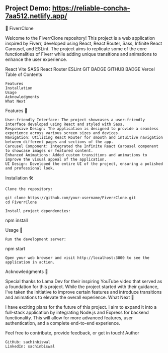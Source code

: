 ## Project Demo: https://reliable-concha-7aa512.netlify.app/
🚀 FiverrClone

Welcome to the FiverrClone repository! This project is a web application inspired by Fiverr, developed using React, React Router, Sass, Infinite React Carousel, and ESLint. The project aims to replicate some of the core functionalities of Fiverr while adding unique transitions and animations to enhance the user experience.

React Vite SASS React Router ESLint GIT BADGE GITHUB BADGE Vercel
Table of Contents

    Features
    Installation
    Usage
    Acknowledgments
    What Next

Features 🌟

    User-friendly Interface: The project showcases a user-friendly interface developed using React and styled with Sass.
    Responsive Design: The application is designed to provide a seamless experience across various screen sizes and devices.
    Navigation: Utilizing React Router for smooth and intuitive navigation between different pages and sections of the app.
    Carousel Component: Integrated the Infinite React Carousel component to showcase images or featured content.
    Enhanced Animations: Added custom transitions and animations to improve the visual appeal of the application.
    UI Design: Developed the entire UI of the project, ensuring a polished and professional look.

Installation 🛠️

    Clone the repository:

    git clone https://github.com/your-username/FiverrClone.git
    cd FiverrClone

    Install project dependencies:

 npm install

Usage 🚀

    Run the development server:

  npm start

    Open your web browser and visit http://localhost:3000 to see the application in action.

Acknowledgments 🙏

Special thanks to Lama Dev for their inspiring YouTube video that served as a foundation for this project. While the project started with their guidance, I've taken the initiative to improve certain features and introduce transitions and animations to elevate the overall experience.
What Next 🔮

I have exciting plans for the future of this project. I aim to expand it into a full-stack application by integrating Node.js and Express for backend functionality. This will allow for more advanced features, user authentication, and a complete end-to-end experience.

Feel free to contribute, provide feedback, or get in touch!
Author

    GitHub: sachinbiswal
    LinkedIn: sachinbiswal
